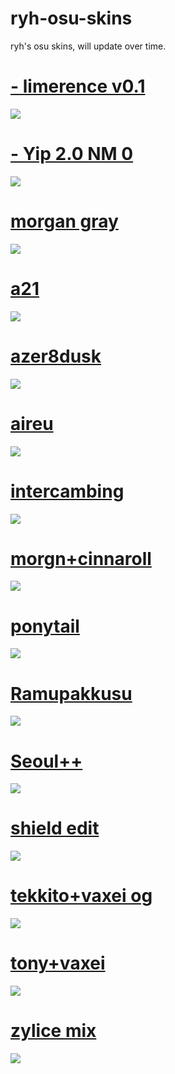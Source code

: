 # ryh-osu-skins
ryh's osu skins, will update over time.
# [- limerence v0.1](https://download1580.mediafire.com/ji1t479dubug/b8k21c8njtphkl5/-+%E2%8C%9E+limerence+v0.1++%E2%86%93%E2%8C%9D+BTMC.osk)
![](https://osu.ppy.sh/ss/17264122/690f)
# [- Yip 2.0 NM 0](https://download850.mediafire.com/ekjg7dppwezg/bqgp01l8ccta1hd/-++++Yip+2.0+NM++++-.osk)
![](https://osu.ppy.sh/ss/17264182/124d)
# [morgan gray](https://download1326.mediafire.com/lu8767if8nhg/qkkzhth3bpyt7bz/-+%2B+morgan+gray.osk)
![](https://osu.ppy.sh/ss/17264186/16c5)
# [a21](https://download1980.mediafire.com/wyzhu3555pug/mxxy6ofeczu7589/-A21.osk)
![](https://osu.ppy.sh/ss/17264174/2471)
# [azer8dusk](https://download1652.mediafire.com/9fl15xyhf1ug/bejyci9urje3x7r/%23azer8dusk.osk)
![](https://osu.ppy.sh/ss/17264209/c0ac)
# [aireu](https://download1077.mediafire.com/zd3dkld31bpg/iupygth7pugv8zi/aireu+aristia.osk)
![](https://osu.ppy.sh/ss/17264217/940f)
# [intercambing](https://download1337.mediafire.com/jxg475u2sgyg/gt7xv1iz1l6bbae/Intercambing.osk)
![](https://osu.ppy.sh/ss/17264224/614a)
# [morgn+cinnaroll](https://download1518.mediafire.com/csnzw5knr1zg/hlzdxen34phj71j/-+%2B+morgan+cinnaroll.osk)
![](https://osu.ppy.sh/ss/17264231/4e4b)
# [ponytail](https://gerwi2.s-ul.eu/UpwA6ZsP)
![](https://osu.ppy.sh/ss/17264233/c867)
# [Ramupakkusu](https://download1325.mediafire.com/8rjj4124msvg/hoa1vsbd3ghnw9k/Ramupakkusu.osk)
![](https://osu.ppy.sh/ss/17264236/8534)
# [Seoul++](https://download1338.mediafire.com/epr26yf5evrg/v8frkkhnzesizbi/Seoul%2B%2B.osk)
![](https://osu.ppy.sh/ss/17264246/ca7e)
# [shield edit](https://download1325.mediafire.com/zd564hrghkdg/5l4acoe5bbgrdaj/_Shield.osk) 
![](https://osu.ppy.sh/ss/17264263/a424)
# [tekkito+vaxei og](https://download1651.mediafire.com/g1vsc2lmosmg/b20u2m8pqkxcmc1/tekkito+vaxei+remake.osk)
![](https://osu.ppy.sh/ss/17264275/fd10)
# [tony+vaxei](https://download1075.mediafire.com/9k0xnsl1vpeg/qug4gff8letiyrj/tony%2Bvaxei.osk)
![](https://osu.ppy.sh/ss/17264280/bc18)
# [zylice mix](https://download1647.mediafire.com/d1yi3qs7wplg/b3ris69pmfc41xz/zylice%2Bmisaki+tobisawa.osk)
![](https://osu.ppy.sh/ss/17264284/5158)
